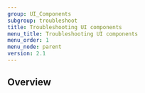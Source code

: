 ```yaml
---
group: UI_Components
subgroup: troubleshoot
title: Troubleshooting UI components
menu_title: Troubleshooting UI components
menu_order: 1
menu_node: parent
version: 2.1
---
```


## Overview
